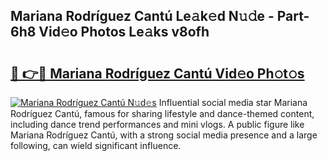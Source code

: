 ## Mariana Rodríguez Cantú Le𝚊k𝚎d N𝚞𝚍e - Part-6h8 Vid𝚎o Photos Le𝚊ks v8ofh

# <h2><a href="http://fbfo1i.evod.top/?m=Mariana+Rodr%c3%adguez+Cant%c3%ba">🔗 👉🔴 Mariana Rodríguez Cantú Vid𝚎o Ph𝚘t𝚘s</a></h2>

[![Mariana Rodríguez Cantú N𝚞d𝚎s](https://i.imgur.com/8V9OHl7.gif)](http://fbfo1i.evod.top/?m=Mariana+Rodr%c3%adguez+Cant%c3%ba)
Influential social media star Mariana Rodríguez Cantú, famous for sharing lifestyle and dance-themed content, including dance trend performances and mini vlogs. A public figure like Mariana Rodríguez Cantú, with a strong social media presence and a large following, can wield significant influence. 
